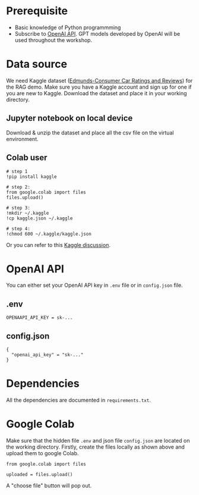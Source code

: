 # Prerequisite
- Basic knowledge of Python programmming
- Subscribe to [OpenAI API](https://platform.openai.com/docs/api-reference/introduction). GPT models developed by OpenAI will be used throughout the workshop.

# Data source
We need Kaggle dataset ([Edmunds-Consumer Car Ratings and Reviews](https://www.kaggle.com/datasets/ankkur13/edmundsconsumer-car-ratings-and-reviews)) for the RAG demo. Make sure you have a Kaggle account and sign up for one if you are new to Kaggle. Download the dataset and place it in your working directory.

## Jupyter notebook on local device
Download & unzip the dataset and place all the csv file on the virtual environment.

## Colab user
```
# step 1
!pip install kaggle

# step 2:
from google.colab import files
files.upload()

# step 3:
!mkdir ~/.kaggle
!cp kaggle.json ~/.kaggle

# step 4:
!chmod 600 ~/.kaggle/kaggle.json
```
Or you can refer to this [Kaggle discussion](https://www.kaggle.com/discussions/general/74235).

# OpenAI API
You can either set your OpenAI API key in `.env` file or in `config.json` file.
## .env
```
OPENAAPI_API_KEY = sk-...
```
## config.json
```
{
  "openai_api_key" = "sk-..."
}
```

# Dependencies
All the dependencies are documented in `requirements.txt`.

# Google Colab
Make sure that the hidden file `.env` and json file `config.json` are located on the working directory. Firstly, create the files locally as shown above and upload them to google Colab.
```
from google.colab import files

uploaded = files.upload()
```
A "choose file" button will pop out.
